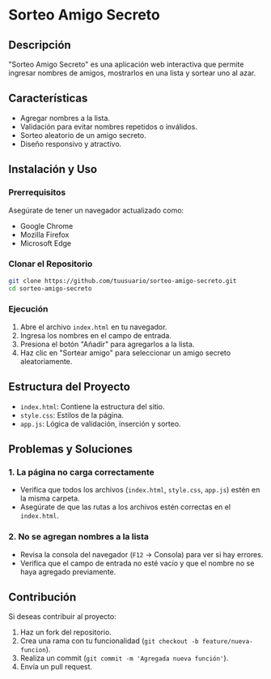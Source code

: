 # Sorteo Amigo Secreto

## Descripción
"Sorteo Amigo Secreto" es una aplicación web interactiva que permite ingresar nombres de amigos, mostrarlos en una lista y sortear uno al azar.

## Características
- Agregar nombres a la lista.
- Validación para evitar nombres repetidos o inválidos.
- Sorteo aleatorio de un amigo secreto.
- Diseño responsivo y atractivo.

## Instalación y Uso

### Prerrequisitos
Asegúrate de tener un navegador actualizado como:
- Google Chrome
- Mozilla Firefox
- Microsoft Edge

### Clonar el Repositorio
```sh
git clone https://github.com/tuusuario/sorteo-amigo-secreto.git
cd sorteo-amigo-secreto
```

### Ejecución
1. Abre el archivo `index.html` en tu navegador.
2. Ingresa los nombres en el campo de entrada.
3. Presiona el botón "Añadir" para agregarlos a la lista.
4. Haz clic en "Sortear amigo" para seleccionar un amigo secreto aleatoriamente.

## Estructura del Proyecto
- `index.html`: Contiene la estructura del sitio.
- `style.css`: Estilos de la página.
- `app.js`: Lógica de validación, inserción y sorteo.

## Problemas y Soluciones
### 1. La página no carga correctamente
- Verifica que todos los archivos (`index.html`, `style.css`, `app.js`) estén en la misma carpeta.
- Asegúrate de que las rutas a los archivos estén correctas en el `index.html`.

### 2. No se agregan nombres a la lista
- Revisa la consola del navegador (`F12` -> Consola) para ver si hay errores.
- Verifica que el campo de entrada no esté vacío y que el nombre no se haya agregado previamente.

## Contribución
Si deseas contribuir al proyecto:
1. Haz un fork del repositorio.
2. Crea una rama con tu funcionalidad (`git checkout -b feature/nueva-funcion`).
3. Realiza un commit (`git commit -m 'Agregada nueva función'`).
4. Envía un pull request.
